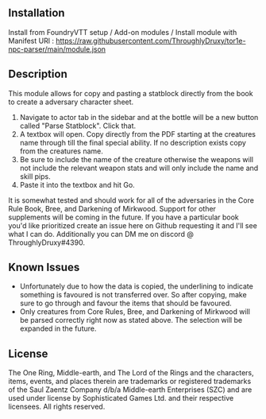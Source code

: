 ## Installation

Install from FoundryVTT setup / Add-on modules / Install module with Manifest URl : https://raw.githubusercontent.com/ThroughlyDruxy/tor1e-npc-parser/main/module.json

## Description

This module allows for copy and pasting a statblock directly from the book to create a adversary character sheet.

1. Navigate to actor tab in the sidebar and at the bottle will be a new button called "Parse Statblock". Click that.
2. A textbox will open. Copy directly from the PDF starting at the creatures name through till the final special ability. If no description exists copy from the creatures name.
3. Be sure to include the name of the creature otherwise the weapons will not include the relevant weapon stats and will only include the name and skill pips.
4. Paste it into the textbox and hit Go.

It is somewhat tested and should work for all of the adversaries in the Core Rule Book, Bree, and Darkening of Mirkwood. Support for other supplements will be coming in the future. If you have a particular book you'd like prioritized create an issue here on Github requesting it and I'll see what I can do. Additionally you can DM me on discord @ ThroughlyDruxy#4390.

## Known Issues

- Unfortunately due to how the data is copied, the underlining to indicate something is favoured is not transferred over. So after copying, make sure to go through and favour the items that should be favoured.
- Only creatures from Core Rules, Bree, and Darkening of Mirkwood will be parsed correctly right now as stated above. The selection will be expanded in the future.

## License

The One Ring, Middle-­earth, and The Lord of the Rings and the characters, items, events, and places therein are trademarks or registered trademarks of the Saul Zaentz Company d/b/a Middle-­earth Enterprises (SZC) and are used under license by Sophisticated Games Ltd. and their respective licensees. All rights reserved.
